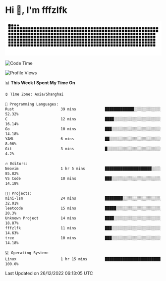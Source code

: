 # Hi 👋, I'm fffzlfk

![snake gif](https://github.com/fffzlfk/fffzlfk/blob/output/github-contribution-grid-snake.svg)

<!--START_SECTION:waka-->
![Code Time](http://img.shields.io/badge/Code%20Time-1%20hr%2015%20mins-blue)

![Profile Views](http://img.shields.io/badge/Profile%20Views-80-blue)

📊 **This Week I Spent My Time On** 

```text
⌚︎ Time Zone: Asia/Shanghai

💬 Programming Languages: 
Rust                     39 mins             █████████████░░░░░░░░░░░░   52.32% 
C                        12 mins             ████░░░░░░░░░░░░░░░░░░░░░   16.14% 
Go                       10 mins             ███░░░░░░░░░░░░░░░░░░░░░░   14.18% 
YAML                     6 mins              ██░░░░░░░░░░░░░░░░░░░░░░░   8.06% 
Git                      3 mins              █░░░░░░░░░░░░░░░░░░░░░░░░   4.2%

🔥 Editors: 
Neovim                   1 hr 5 mins         █████████████████████░░░░   85.82% 
VS Code                  10 mins             ███░░░░░░░░░░░░░░░░░░░░░░   14.18%

🐱‍💻 Projects: 
mini-lsm                 24 mins             ████████░░░░░░░░░░░░░░░░░   32.01% 
leetcode                 15 mins             █████░░░░░░░░░░░░░░░░░░░░   20.3% 
Unknown Project          14 mins             ████░░░░░░░░░░░░░░░░░░░░░   18.87% 
fffzlfk                  11 mins             ███░░░░░░░░░░░░░░░░░░░░░░   14.63% 
tree                     10 mins             ███░░░░░░░░░░░░░░░░░░░░░░   14.18%

💻 Operating System: 
Linux                    1 hr 15 mins        █████████████████████████   100.0%

```


 Last Updated on 26/12/2022 06:13:05 UTC
<!--END_SECTION:waka-->
